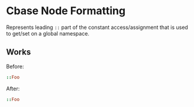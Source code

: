 <!-- BEGIN_AUTOGENERATED -->
# Cbase Node Formatting

Represents leading `::` part of the constant access/assignment that is used to get/set on a global namespace.
<!-- END_AUTOGENERATED -->

## Works

Before:

```ruby
::Foo
```

After:

```ruby
::Foo
```
